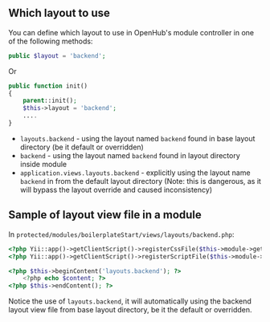 ## Which layout to use

You can define which layout to use in OpenHub's module controller in one of the following methods:

```php
public $layout = 'backend';
```

Or

```php
public function init()
{
    parent::init();
    $this->layout = 'backend';
    ....
}
```

  * `layouts.backend` - using the layout named `backend` found in base layout directory (be it default or overridden)
  * `backend` - using the layout named `backend` found in layout directory inside module
  * `application.views.layouts.backend` - explicitly using the layout name `backend` in from the default layout directory (Note: this is dangerous, as it will bypass the layout override and caused inconsistency)

## Sample of layout view file in a module
In `protected/modules/boilerplateStart/views/layouts/backend.php`:

```php
<?php Yii::app()->getClientScript()->registerCssFile($this->module->getAssetsUrl() . '/css/backend.css'); ?>
<?php Yii::app()->getClientScript()->registerScriptFile($this->module->getAssetsUrl() . '/javascript/backend.js', CClientScript::POS_END); ?>

<?php $this->beginContent('layouts.backend'); ?>
	<?php echo $content; ?>
<?php $this->endContent(); ?>
```

Notice the use of `layouts.backend`, it will automatically using the backend layout view file from base layout directory, be it the default or overridden.